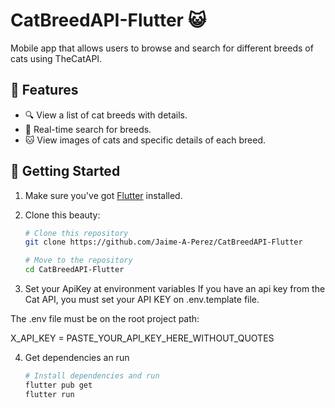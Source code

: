 # CatBreedAPI-Flutter 😺


Mobile app that allows users to browse and search for different breeds of cats using TheCatAPI.


## 🌟 Features

- 🔍 View a list of cat breeds with details.
- 🚀 Real-time search for breeds.
- 🐱 View images of cats and specific details of each breed.

## 🚀 Getting Started

1. Make sure you've got [Flutter](https://flutter.dev/docs/get-started/install) installed.
2. Clone this beauty:
   ```bash
   # Clone this repository
   git clone https://github.com/Jaime-A-Perez/CatBreedAPI-Flutter
   
   # Move to the repository
   cd CatBreedAPI-Flutter
   ```

3. Set your ApiKey at environment variables
If you have an api key from the Cat API, you must set your API KEY on .env.template file.

The .env file must be on the root project path:

X_API_KEY = PASTE_YOUR_API_KEY_HERE_WITHOUT_QUOTES

4. Get dependencies an run
      ```bash
   # Install dependencies and run
   flutter pub get
   flutter run
   ```
